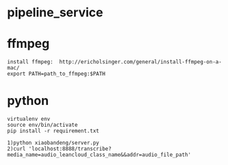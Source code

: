 # pipeline_service

# ffmpeg
```
install ffmpeg:  http://ericholsinger.com/general/install-ffmpeg-on-a-mac/
export PATH=path_to_ffmpeg:$PATH
```

# python
```
virtualenv env
source env/bin/activate
pip install -r requirement.txt

1)python xiaobandeng/server.py
2)curl 'localhost:8888/transcribe?media_name=audio_leancloud_class_name&&addr=audio_file_path' 
```
